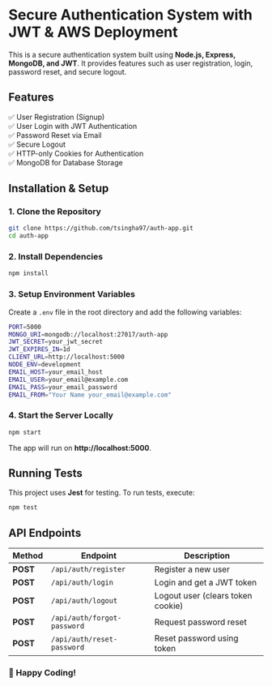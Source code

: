 # Secure Authentication System with JWT & AWS Deployment

This is a secure authentication system built using **Node.js, Express, MongoDB, and JWT**. It provides features such as user registration, login, password reset, and secure logout.

## Features

✅ User Registration (Signup)  
✅ User Login with JWT Authentication  
✅ Password Reset via Email  
✅ Secure Logout  
✅ HTTP-only Cookies for Authentication  
✅ MongoDB for Database Storage

## Installation & Setup

### 1. Clone the Repository

```sh
git clone https://github.com/tsingha97/auth-app.git
cd auth-app
```

### 2. Install Dependencies

```sh
npm install
```

### 3. Setup Environment Variables

Create a `.env` file in the root directory and add the following variables:

```sh
PORT=5000
MONGO_URI=mongodb://localhost:27017/auth-app
JWT_SECRET=your_jwt_secret
JWT_EXPIRES_IN=1d
CLIENT_URL=http://localhost:5000
NODE_ENV=development
EMAIL_HOST=your_email_host
EMAIL_USER=your_email@example.com
EMAIL_PASS=your_email_password
EMAIL_FROM="Your Name your_email@example.com"
```

### 4. Start the Server Locally

```sh
npm start
```

The app will run on **http://localhost:5000**.

## Running Tests

This project uses **Jest** for testing. To run tests, execute:

```sh
npm test
```

## API Endpoints

| Method   | Endpoint                    | Description                       |
| -------- | --------------------------- | --------------------------------- |
| **POST** | `/api/auth/register`        | Register a new user               |
| **POST** | `/api/auth/login`           | Login and get a JWT token         |
| **POST** | `/api/auth/logout`          | Logout user (clears token cookie) |
| **POST** | `/api/auth/forgot-password` | Request password reset            |
| **POST** | `/api/auth/reset-password`  | Reset password using token        |

### 🚀 Happy Coding!
